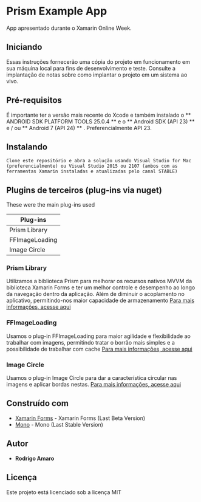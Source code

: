 # Prism Example App

App apresentado durante o Xamarin Online Week.

## Iniciando

Essas instruções fornecerão uma cópia do projeto em funcionamento em sua máquina local para fins de desenvolvimento e teste. Consulte a implantação de notas sobre como implantar o projeto em um sistema ao vivo.

## Pré-requisitos

É importante ter a versão mais recente do Xcode e também instalado o ** ANDROID SDK PLATFORM TOOLS 25.0.4 ** e o ** Android SDK (API 23) ** e / ou ** Android 7 (API 24) ** . Preferencialmente API 23.

## Instalando

```
Clone este repositório e abra a solução usando Visual Studio for Mac (preferencialmente) ou Visual Studio 2015 ou 2107 (ambos com as ferramentas Xamarin instaladas e atualizadas pelo canal STABLE)
```

## Plugins de terceiros (plug-ins via nuget)

These were the main plug-ins used

| Plug-ins|
| ------------------- |
|Prism Library|
|FFImageLoading|
|Image Circle|

### Prism Library

Utilizamos a biblioteca Prism para melhorar os recursos nativos MVVM da biblioteca Xamarin Forms e ter um melhor controle e desempenho ao longo da navegação dentro da aplicação. Além de diminuir o acoplamento no aplicativo, permitindo-nos maior capacidade de armazenamento
[Para mais informações, acesse aqui](https://github.com/PrismLibrary/Prism)

### FFImageLoading

Usamos o plug-in FFImageLoading para maior agilidade e flexibilidade ao trabalhar com imagens, permitindo tratar o borrão mais simples e a possibilidade de trabalhar com cache
[Para mais informações, acesse aqui](https://github.com/luberda-molinet/FFImageLoading)

### Image Circle

Usamos o plug-in Image Circle para dar a característica circular nas imagens e aplicar bordas nestas.
[Para mais informações, acesse aqui](https://github.com/jamesmontemagno/ImageCirclePlugin)

## Construído com

* [Xamarin Forms](https://www.nuget.org/packages/Xamarin.Forms/) - Xamarin Forms (Last Beta Version)
* [Mono](http://www.mono-project.com/docs/about-mono/releases/4.8.0/) - Mono (Last Stable Version)

## Autor

* **Rodrigo Amaro**

## Licença

Este projeto está licenciado sob a licença MIT